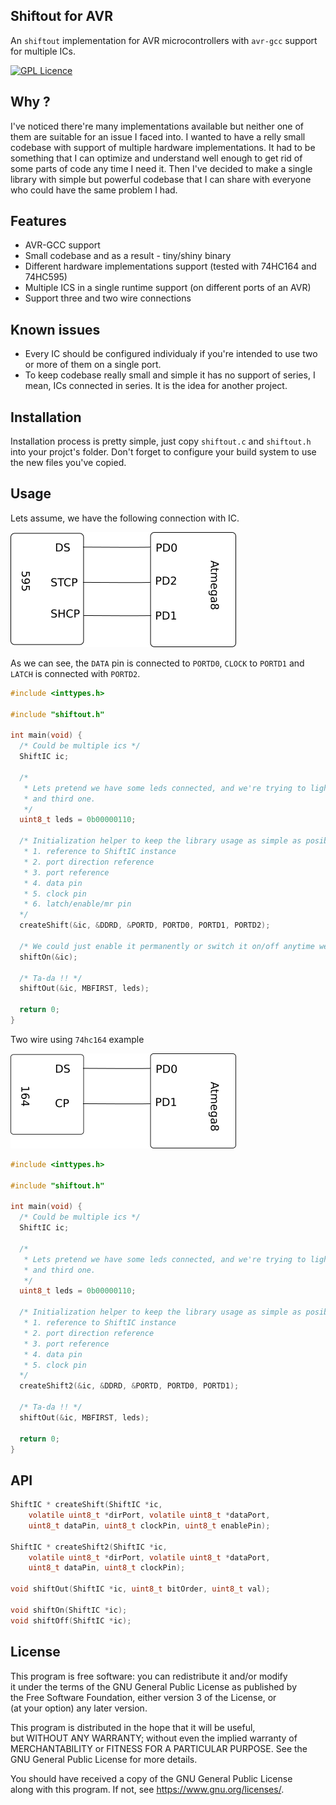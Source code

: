 ## Shiftout for AVR

An `shiftout` implementation for AVR microcontrollers with `avr-gcc` support for multiple ICs.

[![GPL Licence](https://badges.frapsoft.com/os/gpl/gpl.png?v=103)](https://opensource.org/licenses/GPL-3.0/)


## Why ?

I've noticed there're many implementations available but neither one of them are suitable for
an issue I faced into. I wanted to have a relly small codebase with support of multiple hardware implementations. It had to be something that I can optimize and understand well enough to get rid of some parts of code any time I need it. Then I've decided to make a single library with simple but powerful codebase that I can share with everyone who could have the same problem I had.

## Features

  * AVR-GCC support
  * Small codebase and as a result - tiny/shiny binary
  * Different hardware implementations support (tested with 74HC164 and 74HC595)
  * Multiple ICS in a single runtime support (on different ports of an AVR)
  * Support three and two wire connections

## Known issues

  * Every IC should be configured individualy if you're intended to use two or
  more of them on a single port.
  * To keep codebase really small and simple it has no support of series, I mean,
  ICs connected in series. It is the idea for another project.

## Installation

Installation process is pretty simple, just copy `shiftout.c` and `shiftout.h` into your
projct's folder.
Don't forget to configure your build system to use the new files you've copied.

## Usage

Lets assume, we have the following connection with IC.

![595](https://raw.githubusercontent.com/linuxenko/avr-shiftout/dev/schematic/595-pinout.png)


As we can see, the `DATA` pin is connected to `PORTD0`, `CLOCK` to `PORTD1` and 
`LATCH` is connected with `PORTD2`.


```c
#include <inttypes.h>

#include "shiftout.h"

int main(void) {
  /* Could be multiple ics */
  ShiftIC ic;

  /*
   * Lets pretend we have some leds connected, and we're trying to light second
   * and third one.
   */
  uint8_t leds = 0b00000110;

  /* Initialization helper to keep the library usage as simple as posible:
   * 1. reference to ShiftIC instance
   * 2. port direction reference
   * 3. port reference
   * 4. data pin
   * 5. clock pin
   * 6. latch/enable/mr pin
  */
  createShift(&ic, &DDRD, &PORTD, PORTD0, PORTD1, PORTD2);

  /* We could just enable it permanently or switch it on/off anytime we need it */
  shiftOn(&ic);

  /* Ta-da !! */
  shiftOut(&ic, MBFIRST, leds);

  return 0;
}
```

Two wire using `74hc164` example

![164](https://raw.githubusercontent.com/linuxenko/avr-shiftout/dev/schematic/164-pinout.png)

```c
#include <inttypes.h>

#include "shiftout.h"

int main(void) {
  /* Could be multiple ics */
  ShiftIC ic;

  /*
   * Lets pretend we have some leds connected, and we're trying to light second
   * and third one.
   */
  uint8_t leds = 0b00000110;

  /* Initialization helper to keep the library usage as simple as posible:
   * 1. reference to ShiftIC instance
   * 2. port direction reference
   * 3. port reference
   * 4. data pin
   * 5. clock pin
  */
  createShift2(&ic, &DDRD, &PORTD, PORTD0, PORTD1);

  /* Ta-da !! */
  shiftOut(&ic, MBFIRST, leds);

  return 0;
}
```


## API

```c
ShiftIC * createShift(ShiftIC *ic,
    volatile uint8_t *dirPort, volatile uint8_t *dataPort,
    uint8_t dataPin, uint8_t clockPin, uint8_t enablePin);

ShiftIC * createShift2(ShiftIC *ic,
    volatile uint8_t *dirPort, volatile uint8_t *dataPort,
    uint8_t dataPin, uint8_t clockPin);

void shiftOut(ShiftIC *ic, uint8_t bitOrder, uint8_t val);

void shiftOn(ShiftIC *ic);
void shiftOff(ShiftIC *ic);
```

## License

  This program is free software: you can redistribute it and/or modify<br>
  it under the terms of the GNU General Public License as published by<br>
  the Free Software Foundation, either version 3 of the License, or<br>
  (at your option) any later version.

  This program is distributed in the hope that it will be useful,<br>
  but WITHOUT ANY WARRANTY; without even the implied warranty of<br>
  MERCHANTABILITY or FITNESS FOR A PARTICULAR PURPOSE.  See the<br>
  GNU General Public License for more details.<br>

  You should have received a copy of the GNU General Public License<br>
  along with this program.  If not, see <https://www.gnu.org/licenses/>.




